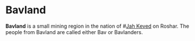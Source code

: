 # Bavland

**Bavland** is a small mining region in the nation of #[Jah Keved](locations/jah-keved) on Roshar. The people from Bavland are called either Bav or Bavlanders.
